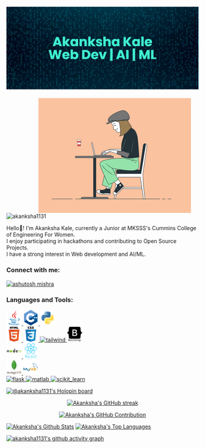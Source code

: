 

![banner (1)](banner.png)
<img align="right" alt="coding" width="400" src="coding gif.gif" style="margin-top: 20px; margin-right: 20px;">


<p align="left"> <img src="https://komarev.com/ghpvc/?username=akanksha1131&label=Profile%20views&color=0e75b6&style=flat" alt="akanksha1131" /> </p>
Hello👋! I'm Akanksha Kale, currently a Junior at MKSSS's Cummins College of Engineering For Women.
<br />
I enjoy participating in hackathons and contributing to Open Source Projects.
<br />
I have a strong interest in Web development and AI/ML. 



<h3 align="left">Connect with me:</h3>
<p align="left">
<a href="https://www.linkedin.com/in/akanksha-kale-swe/" target="blank"><img align="center" src="https://raw.githubusercontent.com/rahuldkjain/github-profile-readme-generator/master/src/images/icons/Social/linked-in-alt.svg" alt="ashutosh mishra" height="30" width="40" /></a>



<h3 align="left">Languages and Tools:</h3>
<p align="left"> 
<a href="https://www.java.com" target="_blank" rel="noreferrer"> <img src="https://raw.githubusercontent.com/devicons/devicon/master/icons/java/java-original.svg" alt="java" width="40" height="40"/> </a><a href="https://www.w3schools.com/cpp/" target="_blank" rel="noreferrer"> <img src="https://raw.githubusercontent.com/devicons/devicon/master/icons/cplusplus/cplusplus-original.svg" alt="cplusplus" width="40" height="40"/> </a> <a href="https://www.python.org" target="_blank" rel="noreferrer"> <img src="https://raw.githubusercontent.com/devicons/devicon/master/icons/python/python-original.svg" alt="python" width="40" height="40"/> </a>
<br />
<a href="https://www.w3.org/html/" target="_blank" rel="noreferrer"> <img src="https://raw.githubusercontent.com/devicons/devicon/master/icons/html5/html5-original-wordmark.svg" alt="html5" width="40" height="40"/> </a> <a href="https://www.w3schools.com/css/" target="_blank" rel="noreferrer"> <img src="https://raw.githubusercontent.com/devicons/devicon/master/icons/css3/css3-original-wordmark.svg" alt="css3" width="40" height="40"/> </a> <a href="https://tailwindcss.com/" target="_blank" rel="noreferrer"> <img src="https://www.vectorlogo.zone/logos/tailwindcss/tailwindcss-icon.svg" alt="tailwind" width="40" height="40"/> </a> <a href="https://getbootstrap.com" target="_blank" rel="noreferrer"> <img src="https://raw.githubusercontent.com/devicons/devicon/master/icons/bootstrap/bootstrap-plain-wordmark.svg" alt="bootstrap" width="40" height="40"/></a>
<br />
<a href="https://nodejs.org" target="_blank" rel="noreferrer"> <img src="https://raw.githubusercontent.com/devicons/devicon/master/icons/nodejs/nodejs-original-wordmark.svg" alt="nodejs" width="40" height="40"/> </a><a href="https://reactjs.org/" target="_blank" rel="noreferrer"> <img src="https://raw.githubusercontent.com/devicons/devicon/master/icons/react/react-original-wordmark.svg" alt="react" width="40" height="40"/> </a> 
<br />
<a href="https://www.mongodb.com/" target="_blank" rel="noreferrer"> <img src="https://raw.githubusercontent.com/devicons/devicon/master/icons/mongodb/mongodb-original-wordmark.svg" alt="mongodb" width="40" height="40"/> </a><a href="https://www.mysql.com/" target="_blank" rel="noreferrer"> <img src="https://raw.githubusercontent.com/devicons/devicon/master/icons/mysql/mysql-original-wordmark.svg" alt="mysql" width="40" height="40"/> </a> 
<br />
 <a href="https://flask.palletsprojects.com/" target="_blank" rel="noreferrer"> <img src="https://www.vectorlogo.zone/logos/pocoo_flask/pocoo_flask-icon.svg" alt="flask" width="40" height="40"/> </a><a href="https://www.mathworks.com/" target="_blank" rel="noreferrer"> <img src="https://upload.wikimedia.org/wikipedia/commons/2/21/Matlab_Logo.png" alt="matlab" width="40" height="40"/> </a> <a href="https://scikit-learn.org/" target="_blank" rel="noreferrer"> <img src="https://upload.wikimedia.org/wikipedia/commons/0/05/Scikit_learn_logo_small.svg" alt="scikit_learn" width="40" height="40"/> </a>
</p>


[![@akanksha1131's Holopin board](https://holopin.io/api/user/board?user=akanksha1131)](https://holopin.io/@akanksha1131)



<p align="center">
  <a href="https://github.com/akanksha1131">
    <img src="https://github-readme-streak-stats.herokuapp.com/?user=akanksha1131&theme=radical&border=7F3FBF&background=0D1117" alt="Akanksha's GitHub streak"/>
  </a>
</p>

<p align="center">
  <a href="https://github.com/akanksha1131">
    <img src="https://github-profile-summary-cards.vercel.app/api/cards/profile-details?username=akanksha1131&theme=radical" alt="Akanksha's GitHub Contribution"/>
  </a>
</p>

<a> 
    <a href="https://github.com/akanksha1131"><img alt="Akanksha's Github Stats" src="https://denvercoder1-github-readme-stats.vercel.app/api?username=akanksha1131&show_icons=true&count_private=true&theme=react&border_color=7F3FBF&bg_color=0D1117&title_color=F85D7F&icon_color=F8D866" height="192px" width="49.5%"/></a>
  <a href="https://github.com/akanksha1131"><img alt="Akanksha's Top Languages" src="https://denvercoder1-github-readme-stats.vercel.app/api/top-langs/?username=akanksha1131&langs_count=8&layout=compact&theme=react&border_color=7F3FBF&bg_color=0D1117&title_color=F85D7F&icon_color=F8D866" height="192px" width="49.5%"/></a>
  <br/>
</a>


[![akanksha1131's github activity graph](https://github-readme-activity-graph.vercel.app/graph?username=akanksha1131&bg_color=030203&color=ff00ee&line=e605d7&point=d7e1cc&area=true&hide_border=true)](https://github.com/ashutosh00710/github-readme-activity-graph)

